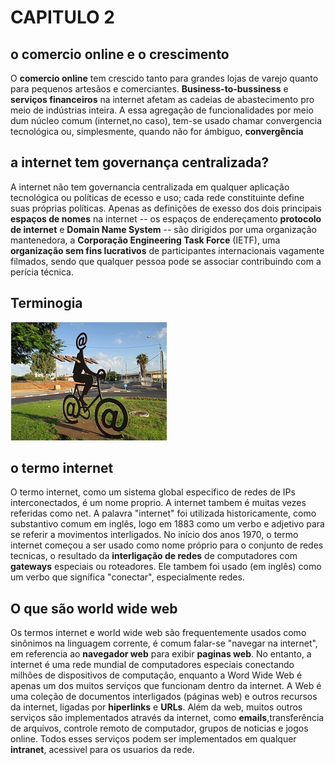 <h1>CAPITULO 2</h1>
<h2>o comercio online e o crescimento</h2>

O <b>comercio online</b> tem crescido tanto para grandes lojas de varejo quanto para pequenos artesãos e comerciantes. <b>Business-to-bussiness</b> e <b> serviços financeiros</b> na internet afetam as cadeias de abastecimento pro meio de indústrias inteira. A essa agregação de funcionalidades  por meio dum núcleo comum (internet,no caso), tem-se usado chamar convergencia tecnológica ou, simplesmente, quando não for ámbiguo, <b>convergência </b>

<h2>a internet tem governança centralizada?</h2>

A internet não tem governancia centralizada em qualquer aplicação tecnológica ou políticas de ecesso e uso; cada rede constituinte define suas próprias políticas. Apenas as definições de exesso dos dois principais  <b>espaços de nomes</b> na internet -- os espaços de endereçamento <b>protocolo de internet</b> e <b>Domain Name System</b> -- são dirigidos por uma organização  mantenedora, a <b> Corporação Engineering Task Force</b> (IETF), uma <b>organização sem fins lucrativos</b> de participantes internacionais vagamente filmados, sendo que qualquer pessoa pode se associar contribuindo com a perícia técnica.

<h2>Terminogia</h2>

   <img src="imagem_1.jpeg">

<h2>o termo internet</h2>

O termo internet, como um sistema global especifico de redes de IPs interconectados, é um nome proprio. A internet tambem é muitas vezes referidas como net. A palavra  "internet" foi utilizada historicamente, como substantivo comum em inglês, logo em 1883 como um verbo e adjetivo para se referir a movimentos interligados. No início  dos anos 1970, o termo internet começou a ser usado como nome próprio para o conjunto de redes tecnicas, o resultado da <b>interligação de redes</b> de computadores com <b>gateways</b> especiais ou roteadores. Ele tambem foi usado (em inglês) como um verbo que significa "conectar", especialmente  redes.

<h2>O que são world wide web</h2>

Os termos internet e world wide web são frequentemente usados como sinônimos na linguagem corrente, é comum falar-se "navegar na internet", em referencia ao <b>navegador web</b> para exibir <b>paginas web</b>. No entanto, a internet é uma rede mundial de computadores especiais conectando milhões de dispositivos de computação, enquanto a Word Wide Web é apenas um dos muitos serviços que funcionam dentro da internet. A Web é uma coleção de documentos interligados (páginas web) e outros recursos da internet, ligadas por <b>hiperlinks</b> e <b>URLs</b>. Além  da  web, muitos outros serviços são implementados através da internet, como <b> emails</b>,transferência de arquivos, controle remoto de computador, grupos de noticias e jogos online. Todos esses serviços podem ser implementados em qualquer <b>intranet</b>, acessivel para os usuarios da rede.
